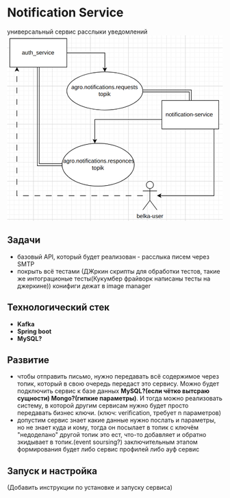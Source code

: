 # Notification Service

универсальный сервис расслыки уведомлений 
![img.png](img.png)

## Задачи

- базовый API, который будет реализован - расслыка писем через SMTP 
- покрыть всё тестами (ДЖркин скрипты для обработки тестов, такие же интограционые тесты(Кукумбер фрайворк написаны тесты на джеркине))
конифиги дежат в image manager
## Технологический стек

- **Kafka**
- **Spring boot**
- **MySQL?**

## Развитие

- чтобы отправить письмо, нужно передавать всё содержимое через топик, который в свою очередь передаст это сервису.
Можно будет подключить сервис к базе данных **MySQL?(если чётко вытсраю сущности) Mongo?(гипкие параметры)**.
И тогда можно реализовать систему, в которой другим сервисам нужно будет просто передавать бизнес ключи.
(ключ: verification, требует n параметров)
- допустим сервис знает какие данные нужно послать и параметры, но не знает куда и кому, 
тогда он посылает в топик с ключём "недоделано" другой топик это ест, что-то добавляет и обратно 
зкидывает в топик.(event soursing?) заключительным этапом формирования будет либо сервис профилей либо ауф сервис
## Запуск и настройка

(Добавить инструкции по установке и запуску сервиса)

